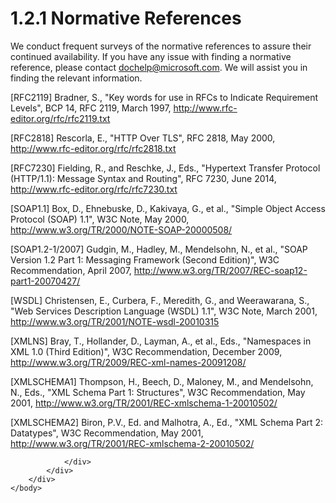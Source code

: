 <html dir="LTR" xmlns:mshelp="http://msdn.microsoft.com/mshelp" xmlns:ddue="http://ddue.schemas.microsoft.com/authoring/2003/5" xmlns:xlink="http://www.w3.org/1999/xlink" xmlns:tool="http://www.microsoft.com/tooltip">
    <head>
        <meta http-equiv="Content-Type" content="text/html; CHARSET=utf-8"></meta>
        <meta name="save" content="history"></meta>
        <title>1.2.1 Normative References</title>
        <xml>
            <mshelp:toctitle title="1.2.1 Normative References"></mshelp:toctitle>
            <mshelp:rltitle title="[MS-RSWSSFA]: Normative References"></mshelp:rltitle>
            <mshelp:keyword index="A" term="cdb5692d-7f7c-420a-8c2c-f13db67d6cb9"></mshelp:keyword>
            <mshelp:attr name="DCSext.ContentType" value="open specification"></mshelp:attr>
            <mshelp:attr name="AssetID" value="cdb5692d-7f7c-420a-8c2c-f13db67d6cb9"></mshelp:attr>
            <mshelp:attr name="TopicType" value="kbRef"></mshelp:attr>
            <mshelp:attr name="DCSext.Title" value="[MS-RSWSSFA]: Normative References" />
        </xml>
    </head>
    <body>
        <div id="header">
            <h1 class="heading">1.2.1 Normative References</h1>
        </div>
        <div id="mainSection">
            <div id="mainBody">
                <div id="allHistory" class="saveHistory"></div>
                <div id="sectionSection0" class="section" name="collapseableSection">
                    

<p>We conduct frequent surveys of the normative references to
assure their continued availability. If you have any issue with finding a
normative reference, please contact <a href="mailto:dochelp@microsoft.com">dochelp@microsoft.com</a>.
We will assist you in finding the relevant information. </p>

<p>[RFC2119] Bradner, S.,
&quot;Key words for use in RFCs to Indicate Requirement Levels&quot;, BCP 14,
RFC 2119, March 1997, <a href="https://go.microsoft.com/fwlink/?LinkId=90317">http://www.rfc-editor.org/rfc/rfc2119.txt</a></p>

<p>[RFC2818] Rescorla, E.,
&quot;HTTP Over TLS&quot;, RFC 2818, May 2000, <a href="https://go.microsoft.com/fwlink/?LinkId=90383">http://www.rfc-editor.org/rfc/rfc2818.txt</a></p>

<p>[RFC7230] Fielding, R., and
Reschke, J., Eds., &quot;Hypertext Transfer Protocol (HTTP/1.1): Message Syntax
and Routing&quot;, RFC 7230, June 2014, <a href="https://go.microsoft.com/fwlink/?LinkId=402094">http://www.rfc-editor.org/rfc/rfc7230.txt</a></p>

<p>[SOAP1.1] Box, D., Ehnebuske,
D., Kakivaya, G., et al., &quot;Simple Object Access Protocol (SOAP) 1.1&quot;,
W3C Note, May 2000, <a href="https://go.microsoft.com/fwlink/?LinkId=90520">http://www.w3.org/TR/2000/NOTE-SOAP-20000508/</a></p>

<p>[SOAP1.2-1/2007] Gudgin, M.,
Hadley, M., Mendelsohn, N., et al., &quot;SOAP Version 1.2 Part 1: Messaging
Framework (Second Edition)&quot;, W3C Recommendation, April 2007, <a href="https://go.microsoft.com/fwlink/?LinkId=94664">http://www.w3.org/TR/2007/REC-soap12-part1-20070427/</a></p>

<p>[WSDL] Christensen, E.,
Curbera, F., Meredith, G., and Weerawarana, S., &quot;Web Services Description
Language (WSDL) 1.1&quot;, W3C Note, March 2001, <a href="https://go.microsoft.com/fwlink/?LinkId=90577">http://www.w3.org/TR/2001/NOTE-wsdl-20010315</a></p>

<p>[XMLNS] Bray, T., Hollander,
D., Layman, A., et al., Eds., &quot;Namespaces in XML 1.0 (Third
Edition)&quot;, W3C Recommendation, December 2009, <a href="https://go.microsoft.com/fwlink/?LinkId=191840">http://www.w3.org/TR/2009/REC-xml-names-20091208/</a></p>

<p>[XMLSCHEMA1] Thompson, H.,
Beech, D., Maloney, M., and Mendelsohn, N., Eds., &quot;XML Schema Part 1:
Structures&quot;, W3C Recommendation, May 2001, <a href="https://go.microsoft.com/fwlink/?LinkId=90608">http://www.w3.org/TR/2001/REC-xmlschema-1-20010502/</a></p>

<p>[XMLSCHEMA2] Biron, P.V., Ed.
and Malhotra, A., Ed., &quot;XML Schema Part 2: Datatypes&quot;, W3C
Recommendation, May 2001, <a href="https://go.microsoft.com/fwlink/?LinkId=90610">http://www.w3.org/TR/2001/REC-xmlschema-2-20010502/</a></p>


                </div>
            </div>
        </div>
    </body>
</html>